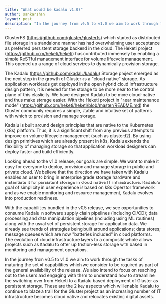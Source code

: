 ```yaml
---
title: "What would be kadalu v1.0?"
author: sankarshan
layout: post
description: "In the journey from v0.5 to v1.0 we aim to work through the tasks of maturing the set of capabilities which we consider to be required as part of the general availability of the release. We also intend to focus on reaching out to the users and engaging with them to understand how to streamline the switching over from Heketi to a Kadalu based deployment of Gluster as persistent storage."
---
```



GlusterFS (https://github.com/gluster/glusterfs) which started as distributed file storage in a standalone manner has had overwhelming user acceptance as preferred persistent storage backend in the cloud. The Heketi project (https://github.com/heketi/heketi) has contributed immensely by enabling a simple ReSTful management interface for volume lifecycle management. This opened up a range of cloud services to dynamically provision storage.

The Kadalu (https://github.com/kadalu/kadalu) Storage project emerged as the next step in the growth of Gluster as a "cloud native" storage. As application workloads get deployed in the open hybrid cloud infrastructure design pattern, it is needed for the storage to be more near to the control plane of this elasticity. We have designed Kadalu to be more cloud-native and thus make storage easier. With the Heketi project in "near maintenance mode" (https://github.com/heketi/heketi/blob/master/README.md) the Gluster community requires a simple, stable and intuitive set of patterns with which to provision and manage storage.

Kadalu is built around design principles that are native to the Kubernetes (k8s) platform. Thus, it is a significant shift from any previous attempts to improve on volume lifecycle management (such as glusterd2). By using design primitives which are already present in k8s, Kadalu extends the flexibility of managing storage so that application workload designers can deploy faster and build efficiently.

Looking ahead to the v1.0 release, our goals are simple. We want to make it easy for everyone to deploy, provision and manage storage in public and private cloud. We believe that the direction we have taken with Kadalu enables an user to bring in enterprise grade storage hardware and instantiate it for persistent storage in cloud native IT infrastructure. Kadalu's goal of simplicity in user experience is based on k8s Operator framework and as we enable monitoring and resource management, Kadalu evolves into production readiness.

With the capabilities bundled in the v0.5 release, we see opportunities to consume Kadalu in software supply chain pipelines (including CI/CD); data processing and data manipulation pipelines (including using ML routines) along with the usual set of persistent storage for application data. We already see trends of strategies being built around applications; data stores; message queues which are now "batteries included" in cloud platforms. The evolution of cloud infrastructure layers to a composite whole allows projects such as Kadalu to offer up friction-less storage with baked in monitoring and management operations.

In the journey from v0.5 to v1.0 we aim to work through the tasks of maturing the set of capabilities which we consider to be required as part of the general availability of the release. We also intend to focus on reaching out to the users and engaging with them to understand how to streamline the switching over from Heketi to a Kadalu based deployment of Gluster as persistent storage. These are the 2 key aspects which will enable Kadalu to continue to blaze a trail for the Gluster project as an increasing number of IT infrastructure becomes cloud native and relocates existing digital assets.

